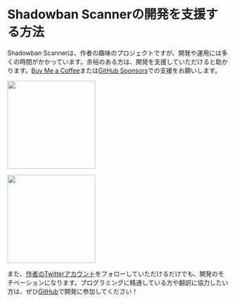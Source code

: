 # Shadowban Scannerの開発を支援する方法

Shadowban Scannerは、作者の趣味のプロジェクトですが、開発や運用には多くの時間がかかっています。余裕のある方は、開発を支援していただけると助かります。[Buy Me a Coffee](https://www.buymeacoffee.com/keita_roboin)または[GitHub Sponsors](https://github.com/sponsors/Robot-Inventor)での支援をお願いします。

<a href="https://www.buymeacoffee.com/keita_roboin" target="_blank" rel="noopener noreferrer"><img src="https://img.buymeacoffee.com/button-api/?text=Buy me a coffee&amp;emoji=☕&amp;slug=keita_roboin&amp;button_colour=FFDD00&amp;font_colour=000000&amp;font_family=Arial&amp;outline_colour=000000&amp;coffee_colour=ffffff" width="200px"></a>

<a href="https://github.com/sponsors/Robot-Inventor" target="_blank" rel="noopener noreferrer"><img src="https://img.shields.io/static/v1?label=GitHub%20Sponsors&message=%E2%9D%A4&logo=GitHub&color=%23db61a2" width="200px"></a>

また、[作者のTwitterアカウント](https://x.com/keita_roboin)をフォローしていただけるだけでも、開発のモチベーションになります。プログラミングに精通している方や翻訳に協力したい方は、ぜひ[GitHub](https://github.com/Robot-Inventor/shadowban-scanner/)で開発に参加してください！
